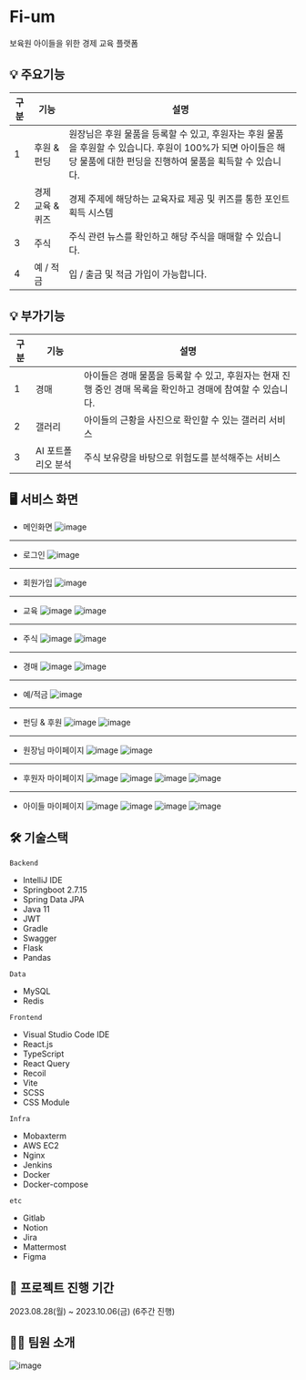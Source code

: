 # Fi-um
보육원 아이들을 위한 경제 교육 플랫폼

## 💡 주요기능

| 구분 | 기능                          | 설명                                                                                                    |
| ---- | ----------------------------- | ------------------------------------------------------------------------------------------------------- |
| 1    | 후원 & 펀딩 | 원장님은 후원 물품을 등록할 수 있고, 후원자는 후원 물품을 후원할 수 있습니다. 후원이 100%가 되면 아이들은 해당 물품에 대한 펀딩을 진행하여 물품을 획득할 수 있습니다.|
| 2    | 경제 교육 & 퀴즈 | 경제 주제에 해당하는 교육자료 제공 및 퀴즈를 통한 포인트 획득 시스템|
| 3    | 주식 | 주식 관련 뉴스를 확인하고 해당 주식을 매매할 수 있습니다. |
| 4    | 예 / 적금 | 입 / 출금 및 적금 가입이 가능합니다. |

## 💡 부가기능

| 구분 | 기능           | 설명                                                     |
| ---- | -------------- | -------------------------------------------------------- |
| 1    | 경매  | 아이들은 경매 물품을 등록할 수 있고, 후원자는 현재 진행 중인 경매 목록을 확인하고 경매에 참여할 수 있습니다. |
| 2    | 갤러리 | 아이들의 근황을 사진으로 확인할 수 있는 갤러리 서비스 |
| 3    | AI 포트폴리오 분석 | 주식 보유량을 바탕으로 위험도를 분석해주는 서비스 |

## 🖥️ 서비스 화면

- 메인화면
![image](https://github.com/TaeGN/Fi-um/assets/110441723/1f8802c3-ae90-4a66-bad8-4629b44b6eab)
---
- 로그인
![image](https://github.com/TaeGN/Fi-um/assets/110441723/8aa3a298-7f67-4117-943e-831fb61b855c)
---
- 회원가입
![image](https://github.com/TaeGN/Fi-um/assets/110441723/25419d3f-d1ea-4ac2-8eeb-0a26ff141238)
---
- 교육
![image](https://github.com/TaeGN/Fi-um/assets/110441723/9580684a-9ab8-479d-b9bd-c104cc17b16c)
![image](https://github.com/TaeGN/Fi-um/assets/110441723/bb368832-fc2e-499f-acc5-aa47fd9a5067)
---
- 주식
![image](https://github.com/TaeGN/Fi-um/assets/110441723/8f5df670-ac96-476f-aeb8-8f9163d81892)
![image](https://github.com/TaeGN/Fi-um/assets/110441723/74894671-59bf-4e0f-9e88-76315946bc4d)
---
- 경매
![image](https://github.com/TaeGN/Fi-um/assets/110441723/4c08a566-402a-4023-b388-f42dd293ce44)
![image](https://github.com/TaeGN/Fi-um/assets/110441723/0fe757da-d677-4cd5-9d5c-66dc906090fa)
---
- 예/적금
![image](https://github.com/TaeGN/Fi-um/assets/110441723/2d27bb04-cbd0-4fda-baf3-cbbb5262fbd7)
---
- 펀딩 & 후원
![image](https://github.com/TaeGN/Fi-um/assets/110441723/ff94c5f3-1b31-47d8-9e3a-149731e1a248)
![image](https://github.com/TaeGN/Fi-um/assets/110441723/b7380e05-59b1-416d-97fe-26ea84a0d72c)
---
- 원장님 마이페이지
![image](https://github.com/TaeGN/Fi-um/assets/110441723/0be9e1b8-b1c7-4c47-b072-631f4f8a428c)
![image](https://github.com/TaeGN/Fi-um/assets/110441723/1d5ce882-89c7-4da2-99f8-0c1af974d6df)
---
- 후원자 마이페이지
![image](https://github.com/TaeGN/Fi-um/assets/110441723/f48d468f-dceb-45a2-911c-a93f95b630ef)
![image](https://github.com/TaeGN/Fi-um/assets/110441723/e1de70cd-2338-45a6-a1db-9699ab8e5000)
![image](https://github.com/TaeGN/Fi-um/assets/110441723/d8368591-dfbe-41e2-bb50-6d33bf217130)
![image](https://github.com/TaeGN/Fi-um/assets/110441723/1da11e88-b3dc-4be9-8e7e-2c280bc9e30d)
---
- 아이들 마이페이지
![image](https://github.com/TaeGN/Fi-um/assets/110441723/c11813e3-a597-4873-9a42-6ddf3662b7c4)
![image](https://github.com/TaeGN/Fi-um/assets/110441723/e0d7ec88-8be6-47d7-8c0d-4d9cf8e81f6e)
![image](https://github.com/TaeGN/Fi-um/assets/110441723/15c10f27-5c7e-429f-87e7-3a2c543fe1e6)
![image](https://github.com/TaeGN/Fi-um/assets/110441723/451a1e81-e598-4735-a42d-d6ebee4ad5d9)


## 🛠️ 기술스택

`Backend`

- IntelliJ IDE
- Springboot 2.7.15
- Spring Data JPA
- Java 11
- JWT
- Gradle
- Swagger
- Flask
- Pandas

`Data`

- MySQL
- Redis

`Frontend`

- Visual Studio Code IDE
- React.js
- TypeScript
- React Query
- Recoil
- Vite
- SCSS
- CSS Module

`Infra`

- Mobaxterm
- AWS EC2
- Nginx
- Jenkins
- Docker
- Docker-compose

`etc`

- Gitlab
- Notion
- Jira
- Mattermost
- Figma

## 📅 프로젝트 진행 기간

2023.08.28(월) ~ 2023.10.06(금) (6주간 진행)

## 👨‍💻 팀원 소개

![image](https://github.com/TaeGN/Fi-um/assets/110441723/917450a8-a66a-4930-ac3e-e2dafd30feec)
